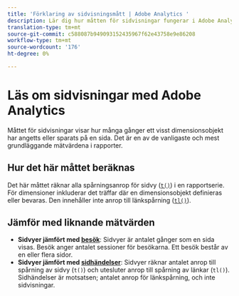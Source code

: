 ```yaml
---
title: 'Förklaring av sidvisningsmått | Adobe Analytics '
description: Lär dig hur måtten för sidvisningar fungerar i Adobe Analytics och förstå skillnaden mellan sidvisningar och besök.
translation-type: tm+mt
source-git-commit: c588087b949093152435967f62e43758e9e86208
workflow-type: tm+mt
source-wordcount: '176'
ht-degree: 0%

---
```



# Läs om sidvisningar med Adobe Analytics

Måttet för sidvisningar visar hur många gånger ett visst dimensionsobjekt har angetts eller sparats på en sida. Det är en av de vanligaste och mest grundläggande mätvärdena i rapporter.

## Hur det här måttet beräknas

Det här måttet räknar alla spårningsanrop för sidvy ([`t()`](/help/implement/vars/functions/t-method.md)) i en rapportserie. För dimensioner inkluderar det träffar där en dimensionsobjekt definieras eller bevaras. Den innehåller inte anrop till länkspårning ([`tl()`](/help/implement/vars/functions/tl-method.md)).

## Jämför med liknande mätvärden

* **Sidvyer jämfört med  [besök](visits.md)**: Sidvyer är antalet gånger som en sida visas. Besök anger antalet sessioner för besökarna. Ett besök består av en eller flera sidor.
* **Sidvyer jämfört med  [sidhändelser](page-events.md)**: Sidvyer räknar antalet anrop till spårning av sidvy (`t()`) och utesluter anrop till spårning av länkar (`tl()`). Sidhändelser är motsatsen; antalet anrop för länkspårning, och inte sidvisningar.